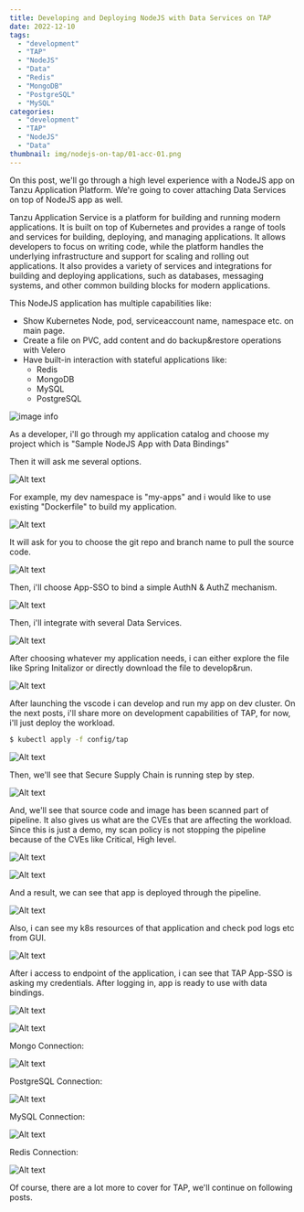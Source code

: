 ```yaml
---
title: Developing and Deploying NodeJS with Data Services on TAP
date: 2022-12-10
tags:
  - "development"
  - "TAP"
  - "NodeJS"
  - "Data"
  - "Redis"
  - "MongoDB"
  - "PostgreSQL"
  - "MySQL"
categories:
  - "development"
  - "TAP"
  - "NodeJS"
  - "Data"
thumbnail: img/nodejs-on-tap/01-acc-01.png
---
```

On this post, we'll go through a high level experience with a NodeJS app on Tanzu Application Platform. We're going to cover attaching Data Services on top of NodeJS app as well.
<!--more-->

Tanzu Application Service is a platform for building and running modern applications. It is built on top of Kubernetes and provides a range of tools and services for building, deploying, and managing applications. It allows developers to focus on writing code, while the platform handles the underlying infrastructure and support for scaling and rolling out applications. It also provides a variety of services and integrations for building and deploying applications, such as databases, messaging systems, and other common building blocks for modern applications.

This NodeJS application has multiple capabilities like:

- Show Kubernetes Node, pod, serviceaccount name, namespace etc. on main page.
- Create a file on PVC, add content and do backup&restore operations with Velero
- Have built-in interaction with stateful applications like:
  - Redis
  - MongoDB
  - MySQL
  - PostgreSQL

![image info](/img/nodejs-on-tap/01-acc-01.png)

As a developer, i'll go through my application catalog and choose my project which is "Sample NodeJS App with Data Bindings"

Then it will ask me several options.

![Alt text](/img/nodejs-on-tap/01-acc-01.png?raw=true "App Accelerator")

For example, my dev namespace is "my-apps" and i would like to use existing "Dockerfile" to build my application.

![Alt text](/img/nodejs-on-tap/03-acc-03.png?raw=true "App Accelerator")

It will ask for you to choose the git repo and branch name to pull the source code.

![Alt text](/img/nodejs-on-tap/04-acc-04.png?raw=true "App Accelerator")

Then, i'll choose App-SSO to bind a simple AuthN & AuthZ mechanism.

![Alt text](/img/nodejs-on-tap/05-acc-05.png?raw=true "App Accelerator")

Then, i'll integrate with several Data Services.

![Alt text](/img/nodejs-on-tap/06-acc-06.png?raw=true "App Accelerator")

After choosing whatever my application needs, i can either explore the file like Spring Initalizor or directly download the file to develop&run.

![Alt text](/img/nodejs-on-tap/07-acc-07.png?raw=true "App Accelerator")

After launching the vscode i can develop and run my app on dev cluster.
On the next posts, i'll share more on development capabilities of TAP, for now, i'll just deploy the workload.

```sh
$ kubectl apply -f config/tap
```
![Alt text](/img/nodejs-on-tap/08-app-01.png?raw=true "vscode")

Then, we'll see that Secure Supply Chain is running step by step.

![Alt text](/img/nodejs-on-tap/09-workload-01.png?raw=true "workload")

And, we'll see that source code and image has been scanned part of pipeline. It also gives us what are the CVEs that are affecting the workload. Since this is just a demo, my scan policy is not stopping the pipeline because of the CVEs like Critical, High level.

![Alt text](/img/nodejs-on-tap/09-workload-01.png?raw=true "workload")

![Alt text](/img/nodejs-on-tap/10-workload-02.png?raw=true "workload")

And a result, we can see that app is deployed through the pipeline.

![Alt text](/img/nodejs-on-tap/11-workload-03.png?raw=true "workload")

Also, i can see my k8s resources of that application and check pod logs etc from GUI.

![Alt text](/img/nodejs-on-tap/12-tap-gui-01.png?raw=true "tap-gui")

After i access to endpoint of the application, i can see that TAP App-SSO is asking my credentials. After logging in, app is ready to use with data bindings.

![Alt text](/img/nodejs-on-tap/13-app-01.png?raw=true "app")

![Alt text](/img/nodejs-on-tap/14-app-02.png?raw=true "app")

Mongo Connection:

![Alt text](/img/nodejs-on-tap/15-app-03.png?raw=true "app")

PostgreSQL Connection:

![Alt text](/img/nodejs-on-tap/16-app-04.png?raw=true "app")

MySQL Connection:

![Alt text](/img/nodejs-on-tap/17-app-05.png?raw=true "app")

Redis Connection:

![Alt text](/img/nodejs-on-tap/18-app-06.png?raw=true "app")

Of course, there are a lot more to cover for TAP, we'll continue on following posts.
